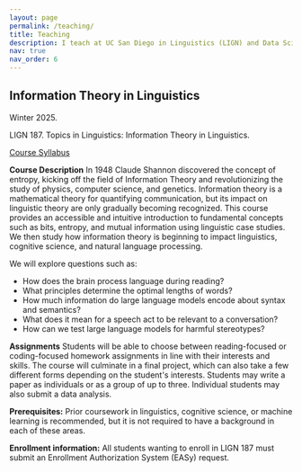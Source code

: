 ```yaml
---
layout: page
permalink: /teaching/
title: Teaching
description: I teach at UC San Diego in Linguistics (LIGN) and Data Science (DSC).
nav: true
nav_order: 6
---
```


## Information Theory in Linguistics
Winter 2025. 

LIGN 187. Topics in Linguistics: Information Theory in Linguistics.

[Course Syllabus](https://docs.google.com/document/d/1iz_mn0Jcp4kWEI0aJUfSvKu3CA7ljoj4r_tLVdJS47o/edit?usp=sharing)


**Course Description** In 1948 Claude Shannon discovered the concept of entropy,
kicking off the field of Information Theory and revolutionizing the study of physics, computer science, and genetics.
Information theory is a mathematical theory for quantifying communication,
but its impact on linguistic theory are only gradually becoming recognized.
This course provides an accessible and intuitive introduction to fundamental concepts such as
bits, entropy, and mutual information using linguistic case studies.
We then study how information theory is beginning to impact linguistics, cognitive science, and natural language processing. 

We will explore questions such as:
- How does the brain process language during reading?
- What principles determine the optimal lengths of words?
- How much information do large language models encode about syntax and semantics?
- What does it mean for a speech act to be relevant to a conversation?
- How can we test large language models for harmful stereotypes?

**Assignments** Students will be able to choose between reading-focused or coding-focused homework assignments in line with their interests and skills.
The course will culminate in a final project, which can also take a few different forms depending on the student's interests.
Students may write a paper as individuals or as a group of up to three.
Individual students may also submit a data analysis.

**Prerequisites:** Prior coursework in linguistics, cognitive science, or machine learning is recommended, but it is not required to have a background in each of these areas.

**Enrollment information:** All students wanting to enroll in LIGN 187 must submit an Enrollment Authorization System (EASy) request.